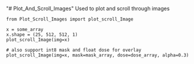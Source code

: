 "# Plot_And_Scroll_Images" 
Used to plot and scroll through images

    from Plot_Scroll_Images import plot_scroll_Image
    
    x = some_array
    x.shape = (25, 512, 512, 1)
    plot_scroll_Image(img=x)

    # also support int8 mask and float dose for overlay
    plot_scroll_Image(img=x, mask=mask_array, dose=dose_array, alpha=0.3)
